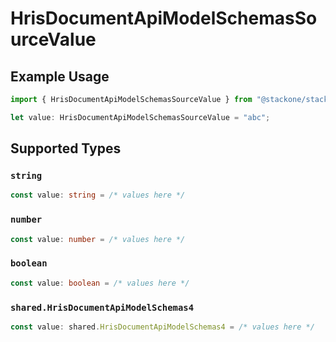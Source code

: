 # HrisDocumentApiModelSchemasSourceValue

## Example Usage

```typescript
import { HrisDocumentApiModelSchemasSourceValue } from "@stackone/stackone-client-ts/sdk/models/shared";

let value: HrisDocumentApiModelSchemasSourceValue = "abc";
```

## Supported Types

### `string`

```typescript
const value: string = /* values here */
```

### `number`

```typescript
const value: number = /* values here */
```

### `boolean`

```typescript
const value: boolean = /* values here */
```

### `shared.HrisDocumentApiModelSchemas4`

```typescript
const value: shared.HrisDocumentApiModelSchemas4 = /* values here */
```

